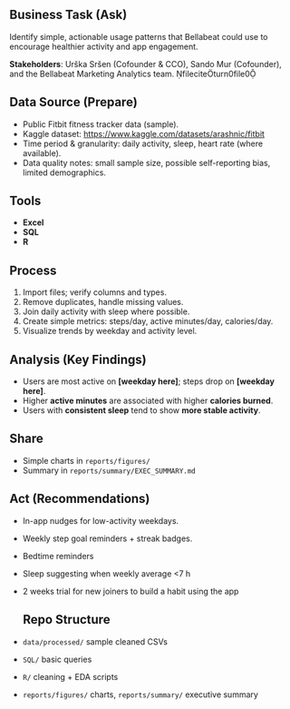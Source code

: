 ## Business Task (Ask)
Identify simple, actionable usage patterns that Bellabeat could use to encourage healthier activity and app engagement.

**Stakeholders**: Urška Sršen (Cofounder & CCO), Sando Mur (Cofounder), and the Bellabeat Marketing Analytics team. fileciteturn0file0

## Data Source (Prepare)
- Public Fitbit fitness tracker data (sample).
- Kaggle dataset: https://www.kaggle.com/datasets/arashnic/fitbit 
- Time period & granularity: daily activity, sleep, heart rate (where available).  
- Data quality notes: small sample size, possible self-reporting bias, limited demographics.

## Tools
- **Excel**  
- **SQL** 
- **R** 

## Process
1. Import files; verify columns and types.
2. Remove duplicates, handle missing values.
3. Join daily activity with sleep where possible.
4. Create simple metrics: steps/day, active minutes/day, calories/day.
5. Visualize trends by weekday and activity level.

## Analysis (Key Findings)
- Users are most active on **[weekday here]**; steps drop on **[weekday here]**.
- Higher **active minutes** are associated with higher **calories burned**.
- Users with **consistent sleep** tend to show **more stable activity**.

## Share
- Simple charts in `reports/figures/`  
- Summary in `reports/summary/EXEC_SUMMARY.md`

## Act (Recommendations)
- In-app nudges for low-activity weekdays.
- Weekly step goal reminders + streak badges.
- Bedtime reminders
- Sleep suggesting when weekly average <7 h
- 2 weeks trial for new joiners to build a habit using the app

  ## Repo Structure
- `data/processed/` sample cleaned CSVs  
- `SQL/` basic queries  
- `R/` cleaning + EDA scripts  
- `reports/figures/` charts, `reports/summary/` executive summary
